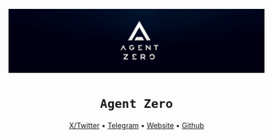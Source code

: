 <div align="center">

![Agent Zero](/docs/res/header.png)

# `Agent Zero`



[X/Twitter](https://x.com/AgentZero_ofc) •
[Telegram](https://t.me/JanTomasekDev) •
[Website](https://agentzero.space/) •
[Github](https://github.com/JanTomasekDev)

</div>
